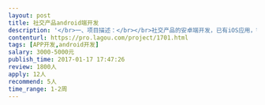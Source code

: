 ```yaml
---                
layout: post       
title: 社交产品android端开发           
description: '</br>一、项目描述：</br></br>社交产品的安卓端开发，已有iOS应用，需要开发功能一致的安卓应用。</br></br>二、主要功能点：</br></br>手机号登录，信息流，发布类似微博的内容，接收和处理推送，群组功能。</br></br>三、可参考产品：</br></br>与子iOS端应用。</br></br>四、人员要求：</br></br>1、有多个安卓项目的开发经验；</br>2、精通Java和安卓的开发流程, 代码的可读性和可维护性高。对本地sqlite存储熟悉。使用android studio开发最好。熟悉前后端Restful API通信的协议；</br>3、良好的沟通能力和契约精神。</br>'     
contenturl: https://pro.lagou.com/project/1701.html      
tags: [APP开发,android开发]            
salary: 3000-5000元          
publish_time: 2017-01-17 17:47:26         
review: 1800人                   
apply: 12人                   
recommend: 5人                   
time_range: 1-2周              
---                 
```

